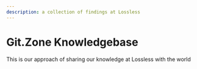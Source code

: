 ```yaml
---
description: a collection of findings at Lossless
---
```


# Git.Zone Knowledgebase

This is our approach of sharing our knowledge at Lossless with the world

